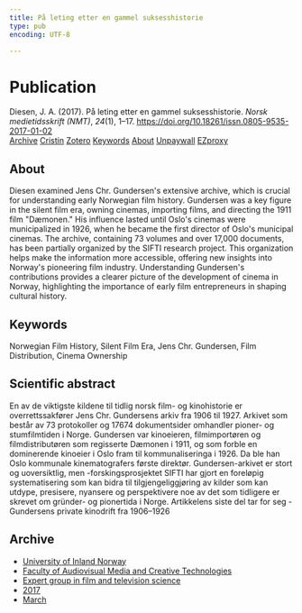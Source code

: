 ```yaml
---
title: På leting etter en gammel suksesshistorie
type: pub
encoding: UTF-8

---
```

<h1>Publication</h1>
<article id="csl-bib-container-BGUBEMS7" class="csl-bib-container">
  <div class="csl-bib-body"> <div class="csl-entry">Diesen, J. A. (2017). På leting etter en gammel suksesshistorie. <i>Norsk medietidsskrift (NMT)</i>, <i>24</i>(1), 1–17. <a href="https://doi.org/10.18261/issn.0805-9535-2017-01-02">https://doi.org/10.18261/issn.0805-9535-2017-01-02</a></div> </div>
  <div class="csl-bib-buttons">
    <a href="#taxonomy-article-BGUBEMS7" alt="archive" class="csl-bib-button">Archive</a>
    <a href="https://app.cristin.no/results/show.jsf?id=1461467" alt="Cristin" class="csl-bib-button">Cristin</a>
    <a href="http://zotero.org/groups/5881554/items/BGUBEMS7" alt="Zotero" class="csl-bib-button">Zotero</a>
    <a href="#keywords-article-BGUBEMS7" alt="keywords" class="csl-bib-button">Keywords</a>
    <a href="#about-article-BGUBEMS7" alt="about_pub" class="csl-bib-button">About</a>
    <a href="https://www.idunn.no/file/pdf/66945370/paa_leting_etter_en_gammel_suksesshistorie.pdf" alt="Unpaywall" class="csl-bib-button">Unpaywall</a>
    <a href="https://www.idunn.no/file/pdf/66945370/paa_leting_etter_en_gammel_suksesshistorie.pdf" alt="EZproxy" class="csl-bib-button">EZproxy</a>
  </div>
  <div id="csl-bib-meta-container-BGUBEMS7"></div>
</article>
<div id="csl-bib-meta-BGUBEMS7" class="csl-bib-meta">
  <article id="about-article-BGUBEMS7" class="about_pub-article">
    <h1>About</h1>
    Diesen examined Jens Chr. Gundersen's extensive archive, which is crucial for understanding early Norwegian film history. Gundersen was a key figure in the silent film era, owning cinemas, importing films, and directing the 1911 film "Dæmonen." His influence lasted until Oslo's cinemas were municipalized in 1926, when he became the first director of Oslo's municipal cinemas. The archive, containing 73 volumes and over 17,000 documents, has been partially organized by the SIFTI research project. This organization helps make the information more accessible, offering new insights into Norway's pioneering film industry. Understanding Gundersen's contributions provides a clearer picture of the development of cinema in Norway, highlighting the importance of early film entrepreneurs in shaping cultural history.
  </article>
  <article id="keywords-article-BGUBEMS7" class="keywords-article">
    <h1>Keywords</h1>
    Norwegian Film History, Silent Film Era, Jens Chr. Gundersen, Film Distribution, Cinema Ownership
  </article>
  <article id="abstract-article-BGUBEMS7" class="abstract-article">
    <h1>Scientific abstract</h1>
    En av de viktigste kildene til tidlig norsk film- og kinohistorie er overrettssakfører Jens Chr. Gundersens arkiv fra 1906 til 1927. Arkivet som består av 73 protokoller og 17674 dokumentsider omhandler pioner- og stumfilmtiden i Norge. Gundersen var kinoeieren, filmimportøren og filmdistributøren som regisserte Dæmonen i 1911, og som forble en dominerende kinoeier i Oslo fram til kommunaliseringa i 1926. Da ble han Oslo kommunale kinematografers første direktør. Gundersen-arkivet er stort og uoversiktlig, men -forskingsprosjektet SIFTI har gjort en foreløpig systematisering som kan bidra til tilgjengeliggjøring av kilder som kan utdype, presisere, nyansere og perspektivere noe av det som tidligere er skrevet om gründer- og pionertida i Norge. Artikkelens siste del tar for seg -Gundersens private kinodrift fra 1906–1926
  </article>
  <article id="taxonomy-article-BGUBEMS7" class="taxonomy-article">
    <h1>Archive</h1>
    <ul>
      <li><a href="{{< params subfolder >}}en/archive/?key=3DCRN523">University of Inland Norway</a></li>
      <li><a href="{{< params subfolder >}}en/archive/?key=8XUDF4FD">Faculty of Audiovisual Media and Creative Technologies</a></li>
      <li><a href="{{< params subfolder >}}en/archive/?key=GP9PM6PG">Expert group in film and television science</a></li>
      <li><a href="{{< params subfolder >}}en/archive/?key=FUSJD299">2017</a></li>
      <li><a href="{{< params subfolder >}}en/archive/?key=754P4DRI">March</a></li>
    </ul>
  </article>
</div>

